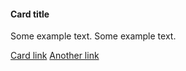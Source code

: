 <div class="card">
  <div class="card-body">
    <h4 class="card-title">Card title</h4>
    <p class="card-text">Some example text. Some example text.</p>
    <a href="#" class="card-link">Card link</a>
    <a href="#" class="card-link">Another link</a>
  </div>
</div>